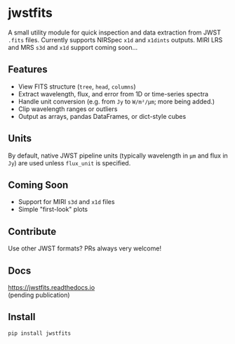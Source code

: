 # jwstfits

A small utility module for quick inspection and data extraction from JWST `.fits` files. Currently supports NIRSpec `x1d` and `x1dints` outputs. MIRI LRS and MRS `s3d` and `x1d` support coming soon...

## Features

- View FITS structure (`tree`, `head`, `columns`)
- Extract wavelength, flux, and error from 1D or time-series spectra
- Handle unit conversion (e.g. from `Jy` to `W/m²/μm`; more being added.)
- Clip wavelength ranges or outliers
- Output as arrays, pandas DataFrames, or dict-style cubes

## Units

By default, native JWST pipeline units (typically wavelength in `μm` and flux in `Jy`) are used unless `flux_unit` is specified.

## Coming Soon

- Support for MIRI `s3d` and `x1d` files
- Simple "first-look" plots

## Contribute

Use other JWST formats? PRs always very welcome!

## Docs

https://jwstfits.readthedocs.io  
(pending publication)

## Install

```bash
pip install jwstfits
